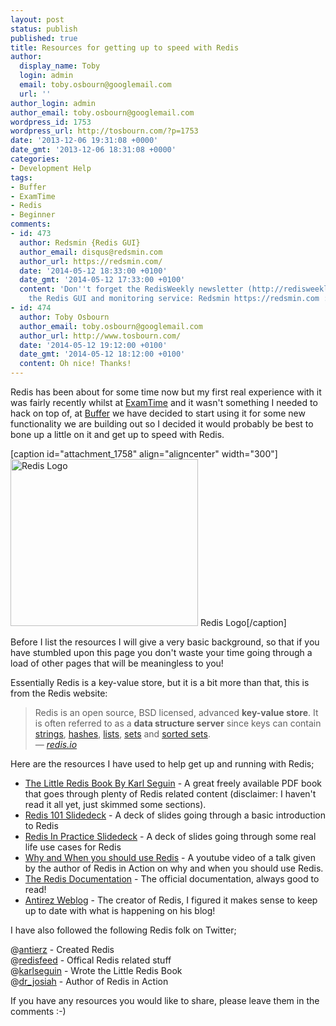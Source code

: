 ```yaml
---
layout: post
status: publish
published: true
title: Resources for getting up to speed with Redis
author:
  display_name: Toby
  login: admin
  email: toby.osbourn@googlemail.com
  url: ''
author_login: admin
author_email: toby.osbourn@googlemail.com
wordpress_id: 1753
wordpress_url: http://tosbourn.com/?p=1753
date: '2013-12-06 19:31:08 +0000'
date_gmt: '2013-12-06 18:31:08 +0000'
categories:
- Development Help
tags:
- Buffer
- ExamTime
- Redis
- Beginner
comments:
- id: 473
  author: Redsmin {Redis GUI}
  author_email: disqus@redsmin.com
  author_url: https://redsmin.com/
  date: '2014-05-12 18:33:00 +0100'
  date_gmt: '2014-05-12 17:33:00 +0100'
  content: 'Don''t forget the RedisWeekly newsletter (http://redisweekly.com) and
    the Redis GUI and monitoring service: Redsmin https://redsmin.com :)'
- id: 474
  author: Toby Osbourn
  author_email: toby.osbourn@googlemail.com
  author_url: http://www.tosbourn.com/
  date: '2014-05-12 19:12:00 +0100'
  date_gmt: '2014-05-12 18:12:00 +0100'
  content: Oh nice! Thanks!
---
```

<p>Redis has been about for some time now but my first real experience with it was fairly recently whilst at <a href="http://examtime.com">ExamTime</a> and it wasn't something I needed to hack on top of, at <a href="http://bufferapp.com">Buffer</a> we have decided to start using it for some new functionality we are building out so I decided it would probably be best to bone up a little on it and get up to speed with Redis.</p>
<p>[caption id="attachment_1758" align="aligncenter" width="300"]<a href="http://tosbourn.com/wp-content/uploads/2013/12/redis-logo.png"><img class="size-medium wp-image-1758" src="http://tosbourn.com/wp-content/uploads/2013/12/redis-logo-300x267.png" alt="Redis Logo" width="300" height="267" /></a> Redis Logo[/caption]</p>
<p>Before I list the resources I will give a very basic background, so that if you have stumbled upon this page you don't waste your time going through a load of other pages that will be meaningless to you!</p>
<p>Essentially Redis is a key-value store, but it is a bit more than that, this is from the Redis website:</p>
<blockquote><p>Redis is an open source, BSD licensed, advanced <strong>key-value store</strong>. It is often referred to as a <strong>data structure server</strong> since keys can contain <a href="http://redis.io/topics/data-types#strings">strings</a>, <a href="http://redis.io/topics/data-types#hashes">hashes</a>, <a href="http://redis.io/topics/data-types#lists">lists</a>, <a href="http://redis.io/topics/data-types#sets">sets</a> and <a href="http://redis.io/topics/data-types#sorted-sets">sorted sets</a>.<br />
<cite>— <a href="http://redis.io">redis.io</a></cite></p></blockquote>
<p>Here are the resources I have used to help get up and running with Redis;</p>
<ul>
<li><a href="http://openmymind.net/redis.pdf">The Little Redis Book By Karl Seguin</a> - A great freely available PDF book that goes through plenty of Redis related content (disclaimer: I haven't read it all yet, just skimmed some sections).</li>
<li><a href="http://www.slideshare.net/phpguru/redis-101-10043219">Redis 101 Slidedeck</a> - A deck of slides going through a basic introduction to Redis</li>
<li><a href="http://www.slideshare.net/noahd1/redis-in-practice">Redis In Practice Slidedeck</a> - A deck of slides going through some real life use cases for Redis</li>
<li><a href="http://www.youtube.com/watch?v=CoQcNgfPYPc">Why and When you should use Redis</a> - A youtube video of a talk given by the author of Redis in Action on why and when you should use Redis.</li>
<li><a href="http://redis.io/documentation">The Redis Documentation</a> - The official documentation, always good to read!</li>
<li><a href="http://antirez.com/latest/0">Antirez Weblog</a> - The creator of Redis, I figured it makes sense to keep up to date with what is happening on his blog!</li>
</ul>
<p>I have also followed the following Redis folk on Twitter;</p>
<p>@<a href="http://twitter.com/antierz">antierz</a> - Created Redis<br />
@<a href="http://twitter.com/redisfeed">redisfeed</a> - Offical Redis related stuff<br />
@<a href="http://twitter.com/karlseguin">karlseguin</a> - Wrote the Little Redis Book<br />
@<a href="http://twitter.com/dr_josiah">dr_josiah</a> - Author of Redis in Action</p>
<p>If you have any resources you would like to share, please leave them in the comments :-)</p>
